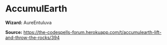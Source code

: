 # AccumulEarth

**Wizard:** AureEntuluva

**Source:** https://the-codespells-forum.herokuapp.com/t/accumulearth-lift-and-throw-the-rocks/394
